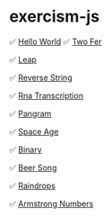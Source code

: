 # exercism-js

✅ [Hello World](http://exercism.io/exercises/javascript/hello-world/readme)
✅ [Two Fer](http://exercism.io/exercises/javascript/two-fer/readme)

✅ [Leap](http://exercism.io/exercises/javascript/leap/readme)

✅ [Reverse String](http://exercism.io/exercises/javascript/reverse-string/readme) 

✅ [Rna Transcription](http://exercism.io/exercises/javascript/rna-transcription/readme)

✅ [Pangram](http://exercism.io/exercises/javascript/pangram/readme)

✅ [Space Age](http://exercism.io/exercises/javascript/space-age/readme)

✅ [Binary](http://exercism.io/exercises/javascript/binary/readme)

✅ [Beer Song](http://exercism.io/exercises/javascript/beer-song/readme)

✅ [Raindrops](http://exercism.io/exercises/javascript/raindrops/readme)

✅ [Armstrong Numbers](http://exercism.io/exercises/javascript/armstrong-numbers/readme)

